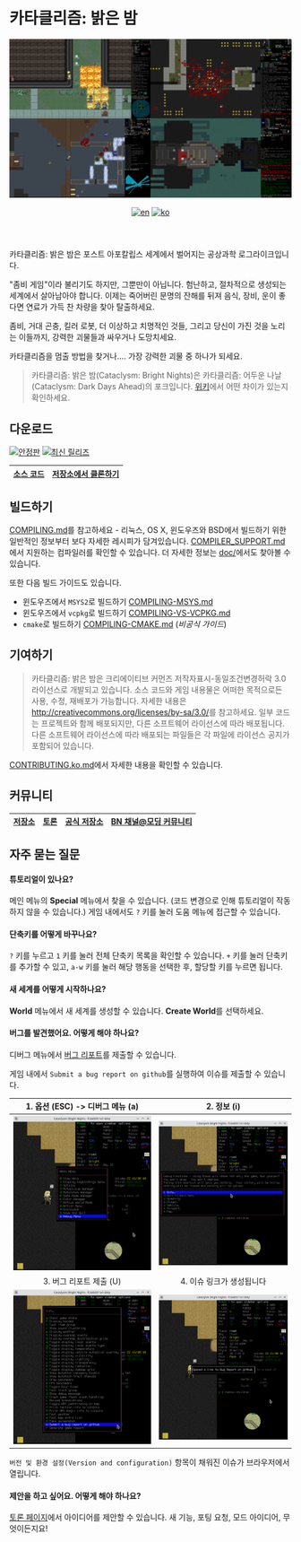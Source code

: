 # 카타클리즘: 밝은 밤

<header align="center">
  <a><img src="doc/img/readme-title.png" title="우측 위부터 시계방향으로 Chaosvolt (x2), ExecutorBill, scarf005의 스크린샷"></a>

  [![en][icon-en]][en]
  [![ko][icon-ko]][ko]

</header>

[en]: ./README.md
[icon-en]: https://img.shields.io/badge/lang-en-red?style=flat-square
[ko]: ./README.ko.md
[icon-ko]: https://img.shields.io/badge/lang-ko-orange?style=flat-square



카타클리즘: 밝은 밤은 포스트 아포칼립스 세계에서 벌어지는 공상과학 로그라이크입니다.

"좀비 게임"이라 불리기도 하지만, 그뿐만이 아닙니다. 험난하고, 절차적으로 생성되는 세계에서 살아남아야 합니다. 이제는 죽어버린 문명의 잔해를 뒤져 음식, 장비, 운이 좋다면 연료가 가득 찬 차량을 찾아 탈출하세요.

좀비, 거대 곤충, 킬러 로봇, 더 이상하고 치명적인 것들, 그리고 당신이 가진 것을 노리는 이들까지, 강력한 괴물들과 싸우거나 도망치세요.

카타클리즘을 멈출 방법을 찾거나.... 가장 강력한 괴물 중 하나가 되세요.

> 카타클리즘: 밝은 밤(Cataclysm: Bright Nights)은 카타클리즘: 어두운 나날(Cataclysm: Dark Days Ahead)의 포크입니다. [위키](https://github.com/cataclysmbnteam/cataclysm-BN/wiki/Changes-so-far)에서 어떤 차이가 있는지 확인하세요.

## 다운로드

[![안정판][stable-releases-badge]][stable-releases] [![최신 릴리즈][all-releases-badge]][all-releases]

[stable-releases]: https://github.com/cataclysmbnteam/cataclysm-BN/releases/tag/cbn-0.2
[stable-releases-badge]: https://img.shields.io/github/v/release/cataclysmbnteam/cataclysm-BN?style=for-the-badge&color=success&label=stable
[all-releases]: https://github.com/cataclysmbnteam/cataclysm-BN/releases
[all-releases-badge]: https://img.shields.io/github/v/release/cataclysmbnteam/cataclysm-BN?style=for-the-badge&color=important&label=Latest%20Release&include_prereleases&sort=date

| [소스 코드][source-zip-archive] | [저장소에서 클론하기][clone] |
| :-----------------------------: | :--------------------------: |

[source-zip-archive]: https://github.com/cataclysmbnteam/cataclysm-BN/archive/master.zip "소스 코드를 .zip 아카이브로 다운로드할 수 있습니다"
[clone]: https://github.com/cataclysmbnteam/cataclysm-BN/ "GitHub 저장소에서 클론할 수 있습니다"

## 빌드하기

[COMPILING.md](doc/COMPILING/COMPILING.md)를 참고하세요 - 리눅스, OS X, 윈도우즈와 BSD에서 빌드하기 위한 일반적인 정보부터 보다 자세한 레시피가 담겨있습니다. [COMPILER_SUPPORT.md](doc/COMPILING/COMPILER_SUPPORT.md)에서 지원하는 컴파일러를 확인할 수 있습니다. 더 자세한 정보는 [doc/](https://github.com/cataclysmbnteam/cataclysm-BN/tree/upload/doc)에서도 찾아볼 수 있습니다.

또한 다음 빌드 가이드도 있습니다.

- 윈도우즈에서 `MSYS2`로 빌드하기 [COMPILING-MSYS.md](doc/COMPILING/COMPILING-MSYS.md)
- 윈도우즈에서 `vcpkg`로 빌드하기 [COMPILING-VS-VCPKG.md](doc/COMPILING/COMPILING-VS-VCPKG.md)
- `cmake`로 빌드하기 [COMPILING-CMAKE.md](doc/COMPILING/COMPILING-CMAKE.md) (_비공식 가이드_)

## 기여하기

> 카타클리즘: 밝은 밤은 크리에이티브 커먼즈 저작자표시-동일조건변경허락 3.0 라이선스로 개발되고 있습니다. 소스 코드와 게임 내용물은 어떠한 목적으로든 사용, 수정, 재배포가 가능합니다. 자세한 내용은 <http://creativecommons.org/licenses/by-sa/3.0/>를 참고하세요.
> 일부 코드는 프로젝트와 함께 배포되지만, 다른 소프트웨어 라이선스에 따라 배포됩니다. 다른 소프트웨어 라이선스에 따라 배포되는 파일들은 각 파일에 라이선스 공지가 포함되어 있습니다.

[CONTRIBUTING.ko.md](.github/CONTRIBUTING.ko.md)에서 자세한 내용을 확인할 수 있습니다.

## 커뮤니티

| [저장소][repo] | [토론][discussion] | [공식 저장소][discord] | [BN 채널@모딩 커뮤니티][modding] |
| :------------: | :----------------: | :--------------------: | :------------------------------: |

[repo]: https://github.com/cataclysmbnteam/cataclysm-BN
[discussion]: https://github.com/cataclysmbnteam/cataclysm-BN/discussions
[discord]: https://discord.gg/XW7XhXuZ89
[modding]: https://discord.gg/B5q4XCa "비공식 DDA모딩 커뮤니티에도 BN 채널이 있습니다."

## 자주 묻는 질문

#### 튜토리얼이 있나요?

메인 메뉴의 **Special** 메뉴에서 찾을 수 있습니다. (코드 변경으로 인해 튜토리얼이 작동하지 않을 수 있습니다.) 게임 내에서도 `?` 키를 눌러 도움 메뉴에 접근할 수 있습니다.

#### 단축키를 어떻게 바꾸나요?

`?` 키를 누르고 `1` 키를 눌러 전체 단축키 목록을 확인할 수 있습니다. `+` 키를 눌러 단축키를 추가할 수 있고, `a-w` 키를 눌러 해당 행동을 선택한 후, 할당할 키를 누르면 됩니다.

#### 새 세계를 어떻게 시작하나요?

**World** 메뉴에서 새 세계를 생성할 수 있습니다. **Create World**를 선택하세요.

#### 버그를 발견했어요. 어떻게 해야 하나요?

디버그 메뉴에서 [버그 리포트](https://github.com/cataclysmbnteam/cataclysm-BN/issues/new?template=bug_report.yml)를 제출할 수 있습니다.

게임 내에서 `Submit a bug report on github`를 실행하여 이슈를 제출할 수 있습니다.

| 1. 옵션 (ESC) -> 디버그 메뉴 (a) |         2. 정보 (i)          |
| :------------------------------: | :--------------------------: |
|   ![](doc/img/readme-bug1.png)   | ![](doc/img/readme-bug2.png) |
|     3. 버그 리포트 제출 (U)      |  4. 이슈 링크가 생성됩니다   |
|   ![](doc/img/readme-bug3.png)   | ![](doc/img/readme-bug4.png) |

`버전 및 환경 설정(Version and configuration)` 항목이 채워진 이슈가 브라우저에서 열립니다.

#### 제안을 하고 싶어요. 어떻게 해야 하나요?

[토론 페이지](https://github.com/cataclysmbnteam/cataclysm-BN/discussions/categories/ideas)에서 아이디어를 제안할 수 있습니다. 새 기능, 포팅 요청, 모드 아이디어, 무엇이든지요!
